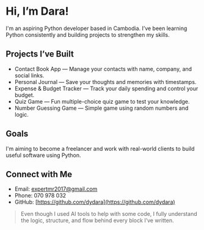 # Hi, I’m Dara!

I'm an aspiring Python developer based in Cambodia. I’ve been learning Python consistently and building projects to strengthen my skills.

## Projects I’ve Built
- Contact Book App — Manage your contacts with name, company, and social links.
- Personal Journal — Save your thoughts and memories with timestamps.
- Expense & Budget Tracker — Track your daily spending and control your budget.
- Quiz Game — Fun multiple-choice quiz game to test your knowledge.
- Number Guessing Game — Simple game using random numbers and logic.

## Goals
I'm aiming to become a freelancer and work with real-world clients to build useful software using Python.

## Connect with Me
- Email: expertmr2017@gmail.com
- Phone: 070 978 032 
- GitHub: [https://github.com/dydara](https://github.com/dydara)

> Even though I used AI tools to help with some code, I fully understand the logic, structure, and flow behind every block I’ve written.
